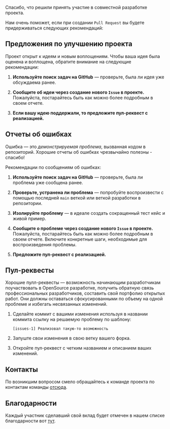 Спасибо, что решили принять участие в совместной разработке проекта.

Нам очень поможет, если при создании `Pull Request` вы будете придерживаться следующих рекомендаций:

## Предложения по улучшению проекта

Проект открыт к идеям и новым воплощениям. Чтобы ваша идея была оценена и воплощена,
обратите внимание на следующие рекомендации:

1. **Используйте поиск задач на GitHub** &mdash; проверьте, была ли идея уже
   обсуждаема ранее.

2. **Сообщите об идеи через создание нового `Issue` в проекте.**
   Пожалуйста, постарайтесь быть как можно более подробным в своем отчете.

3. **Если вашу идею поддержали, то предложите пул-реквест с реализацией.**

## Отчеты об ошибках

Ошибка — это _демонстрируемая проблема_, вызванная кодом в
репозиторий. Хорошие отчеты об ошибках чрезвычайно полезны - спасибо!

Рекомендации по сообщениям об ошибках:

1. **Используйте поиск задач на GitHub** &mdash; проверьте, была ли проблема уже
   сообщена ранее.

2. **Проверьте, устранена ли проблема** &mdash; попробуйте воспроизвести с помощью
   последней `main` веткой или веткой разработки в репозитории.

3. **Изолируйте проблему** &mdash; в идеале создать сокращенный тест
   кейс и живой пример.

4. **Сообщите о проблеме через создание нового `Issue` в проекте.**
   Пожалуйста, постарайтесь быть как можно более подробным в своем отчете. Включите конкретные
   шаги, необходимые для воспроизведения проблемы.

5. **Предложите пул-реквест с реализацией.**

## Пул-реквесты

Хорошие пулл-реквесты — возможность начинающим разработчикам поучаствовать в OpenSource разработке,
получить обратную связь профессиональных разработчиков, составить свой портфолио открытых работ.
Они должны оставаться сфокусированными по объему на одной проблеме и избегать несвязанных
изменений.

1. Сделайте коммит с вашими изменения используя в названии коммита ссылку на решаемую проблему по шаблону: 

   `[issues-1] Реализовал такую-то возможность`

2. Запуште свои изменения в свою ветку вашего форка.

3. Откройте пул-реквест с четким названием и описанием ваших изменений.

## Контакты

По возникшим вопросом смело обращайтесь к команде проекта по контактам команды [отсюда](./human.txt).

## Благодарности

Каждый участник сделавший свой вклад будет отмечен в нашем списке благодарности вот [тут](./human.txt). 
